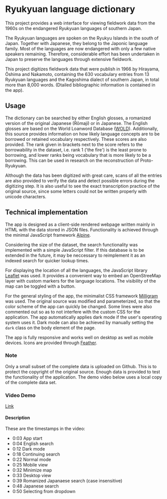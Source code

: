 # Ryukyuan language dictionary

This project provides a web interface for viewing fieldwork data from the 1960s on the endangered Ryukyuan languages of southern Japan.

The Ryukyuan languages are spoken on the Ryukyu Islands in the south of Japan. Together with Japanese, they belong to the Japonic language family. Most of the languages are now endangered with only a few native speakers remaining. Therefore, considerable effort has been undertaken in Japan to preserve the languages through extensive fieldwork.

This project digitizes fieldwork data that were publish in 1966 by Hirayama, Ōshima and Nakamoto, containing the 630 vocabulary entries from 13 Ryukyuan languages and the Kagoshima dialect of southern Japan, in total more than 8,000 words. (Dtailed bibliographic information is contained in the app).

## Usage

The dictionary can be searched by either English glosses, a romanized version of the original Japanese (Rōmaji) or in Japanese. The English glosses are based on the World Loanword Database ([WOLD](https://wold.clld.org/)). Additionally, this source provides information on how likely language concepts are to be borrowed or retained vocabulary respectively. These scores are also provided. The rank given in brackets next to the score refers to the borrowability in the dataset, i.e. rank 1 ('the fire') is the least prone to borrowing, and lower ranks being vocabulary that is more likely to be a borrowing. This can be used in research on the reconstruction of Proto-Ryukyuan.

Although the data has been digitized with great care, scans of all the entries are also provided to verify the data and detect possible errors during the digitizing step. It is also useful to see the exact transcription practice of the original source, since some letters could not be written properly with unicode characters.

## Technical implementation

The app is designed as a client-side rendered webpage written mainly in HTML with the data stored in JSON files. Functionality is achieved through the minimal JavaScript framework [Alpine](https://alpinejs.dev/).

Considering the size of the dataset, the search functionality was implemented with a simple JavaScript filter. If this database is to be extended in the future, it may be neccessary to reimplement it as an indexed search for quicker lookup times.

For displaying the location of all the languages, the JavaScript library [Leaflet](https://leafletjs.com/) was used. It provides a convenient way to embed an OpenStreeMap layer with custom markers for the language locations. The visibility of the map can be toggled with a button.

For the general styling of the app, the minimalist CSS framework [Milligram](https://milligram.io/) was used. The original source was modified and parameterized, so that the color scheme of the app can quickly be changed. Some lines were also commented out so as to not interfere with the custom CSS for the application. The app automatically applies dark mode if the user's operating system uses it. Dark mode can also be achieved by manually setting the `dark` class on the body element of the page.

The app is fully responsive and works well on desktop as well as mobile devices. Icons are provided through [Feather](https://feathericons.com/).

### Note

Only a small subset of the complete data is uploaded on Github. This is to protect the copyright of the original source. Enough data is provided to test the functionality of the application. The demo video below uses a local copy of the complete data set.

### Video Demo

[Link](https://youtu.be/VENKypZjEp0)

#### Description

These are the timestamps in the video:

- 0:03 App start
- 0:04 English search
- 0:12 Dark mode
- 0:18 Continuing search
- 0:22 Normal mode
- 0:25 Mobile view
- 0:32 Minimize map
- 0:33 Desktop view
- 0:39 Romanized Japanaese search (case insensitive)
- 0:48 Japanese search
- 0:50 Selecting from dropdown
